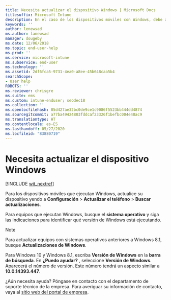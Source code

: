 ```yaml
---
title: Necesita actualizar el dispositivo Windows | Microsoft Docs
titlesuffix: Microsoft Intune
description: En el caso de los dispositivos móviles con Windows, debe actualizar su dispositivo.
keywords: ''
author: lenewsad
ms.author: lanewsad
manager: dougeby
ms.date: 12/06/2018
ms.topic: end-user-help
ms.prod: ''
ms.service: microsoft-intune
ms.subservice: end-user
ms.technology: ''
ms.assetid: 2df6fca5-9731-4ea0-a8ee-45b648caa5b4
searchScope:
- User help
ROBOTS: ''
ms.reviewer: chrisgre
ms.suite: ems
ms.custom: intune-enduser; seodec18
ms.collection: ''
ms.openlocfilehash: 05d427ae32bc0de9ce1c9086f5523bb444dd4874
ms.sourcegitcommit: a77ba49424803fddcaf23326f1befbc004e48ac9
ms.translationtype: HT
ms.contentlocale: es-ES
ms.lasthandoff: 05/27/2020
ms.locfileid: "83880719"
---
```

# <a name="you-need-to-update-your-windows-device"></a>Necesita actualizar el dispositivo Windows

[!INCLUDE [wit_nextref](includes/end-user-os-update-guidance.md)]

Para los dispositivos móviles que ejecutan Windows, actualice su dispositivo yendo a **Configuración** > **Actualizar el teléfono** > **Buscar actualizaciones**.

Para equipos que ejecutan Windows, busque el **sistema operativo** y siga las indicaciones para identificar qué versión de Windows está ejecutando.

> [!Note]
> Para actualizar equipos con sistemas operativos anteriores a Windows 8.1, busque **Actualizaciones de Windows**.

Para Windows 10 y Windows 8.1, escriba __Versión de Windows__ en la __barra de búsqueda__. En __¿Puedo ayudar?__ , seleccione __Versión de Windows__. Aparecerá el número de versión. Este número tendrá un aspecto similar a __10.0.14393.447__.

¿Aún necesita ayuda? Póngase en contacto con el departamento de soporte técnico de la empresa. Para averiguar su información de contacto, vaya al [sitio web del portal de empresa](https://go.microsoft.com/fwlink/?linkid=2010980).
